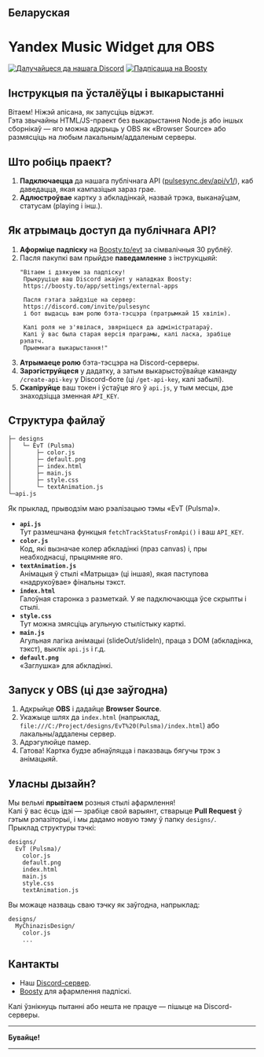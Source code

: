 ## Беларуская

# Yandex Music Widget для OBS

[![Далучайцеся да нашага Discord](https://img.shields.io/discord/1227552882744754267?label=Discord&logo=discord&logoColor=white&style=for-the-badge)](https://discord.com/invite/pulsesync)
[![Падпісацца на Boosty](https://img.shields.io/badge/Boosty-Subscribe-orange?style=for-the-badge)](https://boosty.to/evt)

## Інструкцыя па ўсталёўцы і выкарыстанні

Вітаем! Ніжэй апісана, як запусціць віджэт.  
Гэта звычайны HTML/JS-праект без выкарыстання Node.js або іншых сборнікаў — яго можна адкрыць у OBS як «Browser Source» або размясціць на любым лакальным/аддаленым серверы.

## Што робіць праект?

1. **Падключаецца** да нашага публічнага API ([pulsesync.dev/api/v1/](https://ru-node-1.pulsesync.dev/api/v1/)), каб даведацца, якая кампазіцыя зараз грае.  
2. **Адлюстроўвае** картку з абкладінкай, назвай трэка, выканаўцам, статусам (playing і інш.).

## Як атрымаць доступ да публічнага API?

1. **Аформіце падпіску** на [Boosty.to/evt](https://boosty.to/evt) за сімвалічныя 30 рублёў.  
2. Пасля пакупкі вам прыйдзе **паведамленне** з інструкцыяй:
   ```text
   "Вітаем і дзякуем за падпіску!
    Прыкруціце ваш Discord акаўнт у наладках Boosty:
    https://boosty.to/app/settings/external-apps
    
    Пасля гэтага зайдзіце на сервер:
    https://discord.com/invite/pulsesync
    і бот выдасць вам ролю бэта-тэсцэра (пратрымкай 15 хвілін).
    
    Калі роля не з'явілася, звярніцеся да адміністратараў.
    Калі ў вас была старая версія праграмы, калі ласка, зрабіце рэпатч.
    Прыемнага выкарыстання!"
   ```
3. **Атрымаеце ролю** бэта-тэсцэра на Discord-серверы.
4. **Зарэгіструйцеся** у дадатку, а затым выкарыстоўвайце каманду `/create-api-key` у Discord-боте (ці `/get-api-key`, калі забылі).
5. **Скапіруйце** ваш токен і ўстаўце яго ў `api.js`, у тым месцы, дзе знаходзіцца зменная `API_KEY`.

## Структура файлаў

```
├─ designs
│   └─ EvT (Pulsma)
│       ├─ color.js
│       ├─ default.png
│       ├─ index.html
│       ├─ main.js
│       ├─ style.css
│       └─ textAnimation.js
└─api.js
```

Як прыклад, прыводзім маю рэалізацыю тэмы «EvT (Pulsma)».

- **`api.js`**  
  Тут размешчана функцыя `fetchTrackStatusFromApi()` і ваш `API_KEY`.  
- **`color.js`**  
  Код, які вызначае колер абкладінкі (праз canvas) і, пры неабходнасці, прыцямняе яго.  
- **`textAnimation.js`**  
  Анімацыя ў стылі «Матрыца» (ці іншая), якая паступова «надрукоўвае» фінальны тэкст.  
- **`index.html`**  
  Галоўная старонка з разметкай. У яе падключаюцца ўсе скрыпты і стылі.  
- **`style.css`**  
  Тут можна змясціць агульную стылістыку карткі.  
- **`main.js`**  
  Агульная лагіка анімацыі (slideOut/slideIn), праца з DOM (абкладінка, тэкст), выклік `api.js` і г.д.  
- **`default.png`**  
  «Заглушка» для абкладінкі.

## Запуск у OBS (ці дзе заўгодна)

1. Адкрыйце **OBS** і дадайце **Browser Source**.  
2. Укажыце шлях да `index.html` (напрыклад, `file:///C:/Project/designs/EvT%20(Pulsma)/index.html`) або лакальны/аддалены сервер.  
3. Адрэгулюйце памер.  
4. Гатова! Картка будзе абнаўляцца і паказваць бягучы трэк з анімацыяй.

## Уласны дызайн?

Мы вельмі **прывітаем** розныя стылі афармлення!  
Калі ў вас ёсць ідэі — зрабіце свой варыянт, стварыце **Pull Request** ў гэтым рэпазіторыі, і мы дадамо новую тэму ў папку `designs/`.  
Прыклад структуры тэчкі:  
```
designs/
  EvT (Pulsma)/
    color.js
    default.png
    index.html
    main.js
    style.css
    textAnimation.js
```
Вы можаце назваць сваю тэчку як заўгодна, напрыклад:  
```
designs/
  MyChinazisDesign/
    color.js
    ...
```

## Кантакты

- Наш [Discord-сервер](https://discord.com/invite/pulsesync).  
- [Boosty](https://boosty.to/evt) для афармлення падпіскі.  

Калі ўзнікнуць пытанні або нешта не працуе — пішыце на Discord-серверы.

---
**Бувайце!**

---